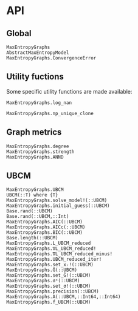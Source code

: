 # API
## Global
```@docs
MaxEntropyGraphs
AbstractMaxEntropyModel
MaxEntropyGraphs.ConvergenceError

```

## Utility fuctions
Some specific utility functions are made available:

```@docs
MaxEntropyGraphs.log_nan
```

```@docs
MaxEntropyGraphs.np_unique_clone
```

## Graph metrics
```@docs
MaxEntropyGraphs.degree
MaxEntropyGraphs.strength
MaxEntropyGraphs.ANND
```

## UBCM
```@docs 
MaxEntropyGraphs.UBCM
UBCM(::T) where {T}
MaxEntropyGraphs.solve_model!(::UBCM)
MaxEntropyGraphs.initial_guess(::UBCM)
Base.rand(::UBCM)
Base.rand(::UBCM,::Int)
MaxEntropyGraphs.AIC(::UBCM)
MaxEntropyGraphs.AICc(::UBCM)
MaxEntropyGraphs.BIC(::UBCM)
Base.length(::UBCM)
MaxEntropyGraphs.L_UBCM_reduced
MaxEntropyGraphs.∇L_UBCM_reduced!
MaxEntropyGraphs.∇L_UBCM_reduced_minus!
MaxEntropyGraphs.UBCM_reduced_iter!
MaxEntropyGraphs.set_xᵣ!(::UBCM)
MaxEntropyGraphs.Ĝ(::UBCM)
MaxEntropyGraphs.set_Ĝ!(::UBCM)
MaxEntropyGraphs.σˣ(::UBCM)
MaxEntropyGraphs.set_σ!(::UBCM)
MaxEntropyGraphs.precision(::UBCM)
MaxEntropyGraphs.A(::UBCM,::Int64,::Int64)
MaxEntropyGraphs.f_UBCM(::UBCM)
```

